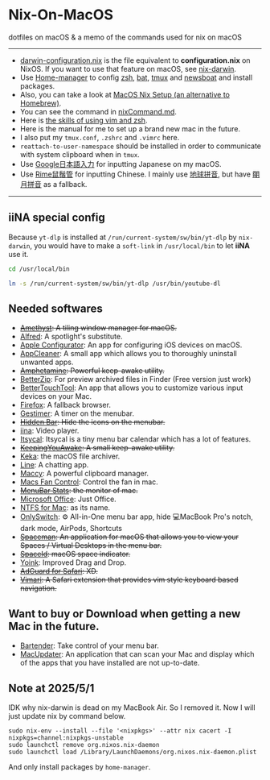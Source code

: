 # Nix-On-MacOS
dotfiles on macOS & a memo of the commands used for nix on macOS

---

- [darwin-configuration.nix][] is the file equivalent to **configuration.nix** on NixOS. If you want to use that feature on macOS, see [nix-darwin][].
- Use [Home-manager][] to config [zsh][], [bat][], [tmux][] and [newsboat][] and install packages.
- Also, you can take a look at [MacOS Nix Setup (an alternative to Homebrew)][].
- You can see the command in [nixCommand.md][].
- Here is [the skills of using vim and zsh][].
- Here is the manual for me to set up a brand new mac in the future.
- I also put my `tmux.conf`, `.zshrc` and `.vimrc` here.
- `reattach-to-user-namespace` should be installed in order to communicate with system clipboard when in `tmux`. 
- Use [Google日本語入力][] for inputting Japanese on my macOS.
- Use [Rime鼠鬚管][] for inputting Chinese. I mainly use [地球拼音][], but have [朙月拼音][] as a fallback.
---
## iiNA special config
Because `yt-dlp` is installed at `/run/current-system/sw/bin/yt-dlp` by `nix-darwin`, you would have to make a `soft-link` in `/usr/local/bin` to let **iiNA** use it.
```bash
cd /usr/local/bin

ln -s /run/current-system/sw/bin/yt-dlp /usr/bin/youtube-dl
```
## Needed softwares

- ~~[Amethyst][]: A tiling window manager for macOS.~~
- [Alfred][]: A spotlight's substitute.
- [Apple Configurator][]: An app for configuring iOS devices on macOS.
- [AppCleaner][]: A small app which allows you to thoroughly uninstall unwanted apps.
- ~~[Amphetamine][]: Powerful keep-awake utility.~~
- [BetterZip][]: For preview archived files in Finder (Free version just work)
- [BetterTouchTool][]: An app that allows you to customize various input devices on your Mac.
- [Firefox][]: A fallback browser.
- [Gestimer][]: A timer on the menubar.
- ~~[Hidden Bar][]: Hide the icons on the menubar.~~
- [iina][]: Video player.
- [Itsycal][]: Itsycal is a tiny menu bar calendar which has a lot of features.
- ~~[KeepingYouAwake][]: A small keep-awake utility.~~
- [Keka][]: the macOS file archiver.
- [Line][]: A chatting app.
- [Maccy][]: A powerful clipboard manager.
- [Macs Fan Control][]: Control the fan in mac.
- ~~[MenuBar Stats][]: the monitor of mac.~~
- [Microsoft Office][]: Just Office.
- [NTFS for Mac][]: as its name.
- [OnlySwitch][]: ⚙️ All-in-One menu bar app, hide 💻MacBook Pro's notch, dark mode, AirPods, Shortcuts
- ~~[Spaceman][]: An application for macOS that allows you to view your Spaces / Virtual Desktops in the menu bar.~~
- ~~[SpaceId][]: macOS space indicator.~~
- [Yoink][]: Improved Drag and Drop.
- ~~[AdGuard for Safari][]: XD.~~
- ~~[Vimari][]: A Safari extension that provides vim style keyboard based navigation.~~

## Want to buy or Download when getting a new Mac in the future.

- [Bartender][]: Take control of your menu bar.
- [MacUpdater][]: An application that can scan your Mac and display which of the apps that you have installed are not up-to-date.

## Note at 2025/5/1

IDK why nix-darwin is dead on my MacBook Air. So I removed it. Now I will just update nix by command below.
```
sudo nix-env --install --file '<nixpkgs>' --attr nix cacert -I nixpkgs=channel:nixpkgs-unstable
sudo launchctl remove org.nixos.nix-daemon
sudo launchctl load /Library/LaunchDaemons/org.nixos.nix-daemon.plist

```
And only install packages by `home-manager`.


[Alfred]: https://www.alfredapp.com
[Vimari]: https://github.com/televator-apps/vimari
[AdGuard for Safari]: https://adguard.com/zh_tw/adguard-safari/overview.html
[Firefox]: https://www.mozilla.org/zh-TW/firefox/new/
[Microsoft Office]: https://www.microsoft.com/zh-tw/
[Maccy]: https://github.com/p0deje/Maccy
[Line]: https://line.me/zh-hant/
[Gestimer]: https://maddin.io/gestimer/
[BetterZip]: https://macitbetter.com
[Bartender]: https://www.macbartender.com
[KeepingYouAwake]: https://keepingyouawake.app
[SpaceId]: https://github.com/dshnkao/SpaceId
[Apple Configurator]: https://apps.apple.com/us/app/apple-configurator/id1037126344?mt=12
[the skills of using vim and zsh]: https://github.com/tkuwill/Nix-On-MacOS/blob/master/skills.md
[MacUpdater]: https://www.corecode.io/index.html
[Yoink]: https://apps.apple.com/tw/app/yoink-improved-drag-and-drop/id457622435?mt=12
[NTFS for Mac]: https://www.paragon-software.com/zh/home/ntfs-%20mac%20/
[Macs Fan Control]: https://crystalidea.com/macs-fan-control
[MenuBar Stats]: https://www.seense.com/menubarstats/
[Keka]: https://www.keka.io/en/
[iina]: https://iina.io/
[Hidden Bar]: https://apps.apple.com/tw/app/hidden-bar/id1452453066?mt=12
[BetterTouchTool]: https://folivora.ai/
[AppCleaner]: https://freemacsoft.net/appcleaner/
[Amphetamine]: https://apps.apple.com/us/app/amphetamine/id937984704?mt=12
[Itsycal]: https://www.mowglii.com/itsycal/
[Spaceman]: https://github.com/Jaysce/Spaceman
[Amethyst]: https://github.com/ianyh/Amethyst
[nixCommand.md]: https://github.com/tkuwill/Nix-On-MacOS/blob/master/nixCommand.md
[darwin-configuration.nix]: https://github.com/tkuwill/Nix-On-MacOS/blob/6a4e241ae6ef933ef120fe7fa4267e6200fefeb3/.nixpkgs/darwin-configuration.nix
[nix-darwin]: https://github.com/LnL7/nix-darwin
[MacOS Nix Setup (an alternative to Homebrew)]: https://wickedchicken.github.io/post/macos-nix-setup/
[Google日本語入力]: https://www.google.co.jp/ime/
[Rime鼠鬚管]: https://rime.im/download/
[地球拼音]: https://gist.github.com/lotem/2309739#file-default-custom-yaml-L12
[朙月拼音]: https://gist.github.com/lotem/2309739#file-default-custom-yaml-L11
[Home-manager]: https://nix-community.github.io/home-manager/index.html
[zsh]: https://github.com/tkuwill/Nix-On-MacOS/blob/master/.config/home-manager/zsh.nix
[bat]: https://github.com/tkuwill/Nix-On-MacOS/blob/master/.config/home-manager/bat.nix
[tmux]: https://github.com/tkuwill/Nix-On-MacOS/blob/master/.config/home-manager/tmux.nix
[newsboat]: https://github.com/tkuwill/Nix-On-MacOS/blob/master/.config/home-manager/newsboat.nix
[OnlySwitch]: https://github.com/jacklandrin/OnlySwitch 
